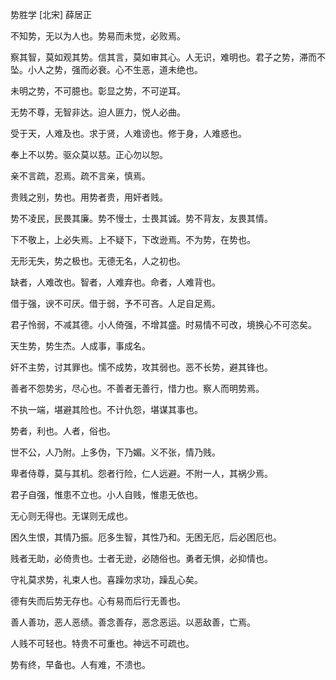 势胜学 [北宋] 薛居正  

不知势，无以为人也。势易而未觉，必败焉。  

察其智，莫如观其势。信其言，莫如审其心。人无识，难明也。君子之势，滞而不坠。小人之势，强而必衰。心不生恶，道未绝也。  

未明之势，不可臆也。彰显之势，不可逆耳。  

无势不尊，无智非达。迫人匪力，悦人必曲。  

受于天，人难及也。求于贤，人难谤也。修于身，人难惑也。  

奉上不以势。驱众莫以慈。正心勿以恕。  

亲不言疏，忍焉。疏不言亲，慎焉。  

贵贱之别，势也。用势者贵，用奸者贱。  

势不凌民，民畏其廉。势不慢士，士畏其诚。势不背友，友畏其情。  

下不敬上，上必失焉。上不疑下，下改逊焉。不为势，在势也。  

无形无失，势之极也。无德无名，人之初也。  

缺者，人难改也。智者，人难弃也。命者，人难背也。  

借于强，谀不可厌。借于弱，予不可吝。人足自足焉。  

君子怜弱，不减其德。小人倚强，不增其盛。时易情不可改，境换心不可恣矣。  

天生势，势生杰。人成事，事成名。  

奸不主势，讨其罪也。懦不成势，攻其弱也。恶不长势，避其锋也。  

善者不怨势劣，尽心也。不善者无善行，惜力也。察人而明势焉。  

不执一端，堪避其险也。不计仇怨，堪谋其事也。  

势者，利也。人者，俗也。  

世不公，人乃附。上多伪，下乃媚。义不张，情乃贱。  

卑者侍尊，莫与其机。怨者行险，仁人远避。不附一人，其祸少焉。  

君子自强，惟患不立也。小人自贱，惟患无依也。  

无心则无得也。无谋则无成也。  

困久生恨，其情乃振。厄多生智，其性乃和。无困无厄，后必困厄也。  

贱者无助，必倚贵也。士者无逊，必随俗也。勇者无惧，必抑情也。  

守礼莫求势，礼束人也。喜躁勿求功，躁乱心矣。  

德有失而后势无存也。心有易而后行无善也。  

善人善功，恶人恶绩。善念善存，恶念恶运。以恶敌善，亡焉。  

人贱不可轻也。特贵不可重也。神远不可疏也。  

势有终，早备也。人有难，不溃也。  
